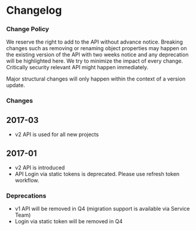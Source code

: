 # Changelog

### Change Policy

We reserve the right to add to the API without advance notice.
Breaking changes such as removing or renaming object properties may happen on the existing version of the API
with two weeks notice and any deprecation will be highlighted here. We try to minimize the impact of every change. 
Critically security relevant API might happen immediately.

Major structural changes will only happen within the context of a version update.

### Changes



## 2017-03
* v2 API is used for all new projects


## 2017-01
* v2 API is introduced
* API Login via static tokens is deprecated. Please use refresh token workflow.


### Deprecations
* v1 API will be removed in Q4 (migration support is available via Service Team)
* Login via static token will be removed in Q4
